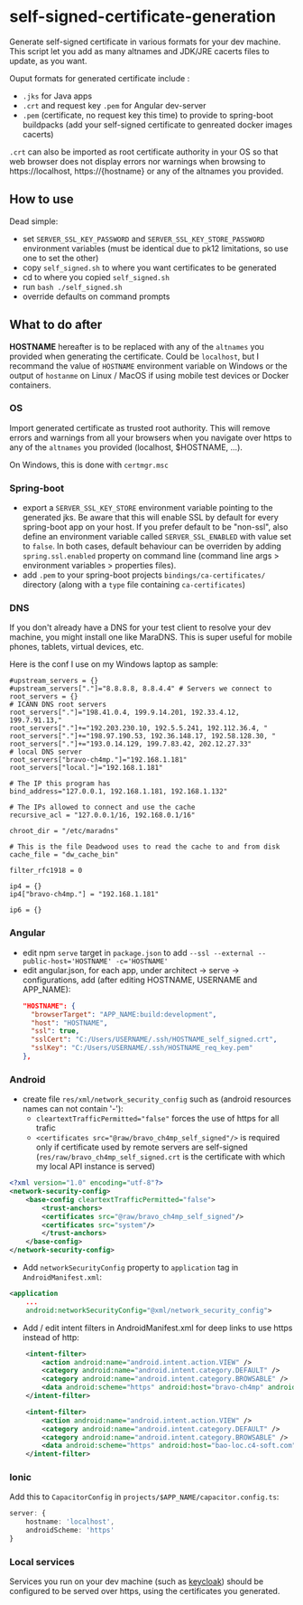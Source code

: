 # self-signed-certificate-generation
Generate self-signed certificate in various formats for your dev machine.
This script let you add as many altnames and JDK/JRE cacerts files to update, as you want.

Ouput formats for generated certificate include :
- `.jks` for Java apps
- `.crt` and request key `.pem` for Angular dev-server
- `.pem` (certificate, no request key this time) to provide to spring-boot buildpacks (add your self-signed certificate to genreated docker images cacerts)

`.crt` can also be imported as root certificate authority in your OS so that web browser does not display errors nor warnings when browsing to https://localhost, https://{hostname} or any of the altnames you provided.

## How to use
Dead simple:
- set `SERVER_SSL_KEY_PASSWORD` and `SERVER_SSL_KEY_STORE_PASSWORD` environment variables (must be identical due to pk12 limitations, so use one to set the other)
- copy `self_signed.sh` to where you want certificates to be generated
- cd to where you copied `self_signed.sh`
- run `bash ./self_signed.sh`
- override defaults on command prompts

## What to do after
**HOSTNAME** hereafter is to be replaced with any of the `altnames` you provided when generating the certificate. Could be `localhost`, but I recommand the value of `HOSTNAME` environment variable on Windows or the output of `hostanme` on Linux / MacOS if using mobile test devices or Docker containers.

### OS
Import generated certificate as trusted root authority. This will remove errors and warnings from all your browsers when you navigate over https to any of the `altnames` you provided (localhost, $HOSTNAME, ...).

On Windows, this is done with `certmgr.msc`

### Spring-boot
- export a `SERVER_SSL_KEY_STORE` environment variable pointing to the generated jks. Be aware that this will enable SSL by default for every spring-boot app on your host. If you prefer default to be "non-ssl", also define an environment variable called `SERVER_SSL_ENABLED` with value set to `false`. In both cases, default behaviour can be overriden by adding `spring.ssl.enabled` property on command line (command line args > environment variables > properties files).
- add `.pem` to your spring-boot projects `bindings/ca-certificates/` directory (along with a `type` file containing `ca-certificates`)

### DNS
If you don't already have a DNS for your test client to resolve your dev machine, you might install one like MaraDNS.
This is super useful for mobile phones, tablets, virtual devices, etc.

Here is the conf I use on my Windows laptop as sample:
```
#upstream_servers = {}
#upstream_servers["."]="8.8.8.8, 8.8.4.4" # Servers we connect to 
root_servers = {}
# ICANN DNS root servers 
root_servers["."]="198.41.0.4, 199.9.14.201, 192.33.4.12, 199.7.91.13,"
root_servers["."]+="192.203.230.10, 192.5.5.241, 192.112.36.4, "
root_servers["."]+="198.97.190.53, 192.36.148.17, 192.58.128.30, "
root_servers["."]+="193.0.14.129, 199.7.83.42, 202.12.27.33"
# local DNS server
root_servers["bravo-ch4mp."]="192.168.1.181"
root_servers["local."]="192.168.1.181"

# The IP this program has 
bind_address="127.0.0.1, 192.168.1.181, 192.168.1.132"

# The IPs allowed to connect and use the cache
recursive_acl = "127.0.0.1/16, 192.168.0.1/16"

chroot_dir = "/etc/maradns"

# This is the file Deadwood uses to read the cache to and from disk
cache_file = "dw_cache_bin"

filter_rfc1918 = 0

ip4 = {}
ip4["bravo-ch4mp."] = "192.168.1.181"

ip6 = {}
```

### Angular
- edit npm `serve` target in `package.json` to add `--ssl --external --public-host='HOSTNAME' -c='HOSTNAME'`
- edit angular.json, for each app, under architect -> serve -> configurations, add (after editing HOSTNAME, USERNAME and APP_NAME):
  ```json
  "HOSTNAME": {
    "browserTarget": "APP_NAME:build:development",
    "host": "HOSTNAME",
    "ssl": true,
    "sslCert": "C:/Users/USERNAME/.ssh/HOSTNAME_self_signed.crt",
    "sslKey": "C:/Users/USERNAME/.ssh/HOSTNAME_req_key.pem"
  },
  ```
  
### Android
- create file `res/xml/network_security_config` such as (android resources names can not contain '-'):
    * `cleartextTrafficPermitted="false"` forces the use of https for all trafic
    * `<certificates src="@raw/bravo_ch4mp_self_signed"/>` is required only if certificate used by remote servers are self-signed (`res/raw/bravo_ch4mp_self_signed.crt` is the certificate with which my local API instance is served)
```xml
<?xml version="1.0" encoding="utf-8"?>
<network-security-config>
    <base-config cleartextTrafficPermitted="false">
        <trust-anchors>
        <certificates src="@raw/bravo_ch4mp_self_signed"/>
        <certificates src="system"/>
        </trust-anchors>
    </base-config>
</network-security-config>
```

- Add `networkSecurityConfig` property to `application` tag in `AndroidManifest.xml`: 
```xml
<application
    ...
    android:networkSecurityConfig="@xml/network_security_config">
```

- Add / edit intent filters in AndroidManifest.xml for deep links to use https instead of http: 
``` xml
    <intent-filter>
        <action android:name="android.intent.action.VIEW" />
        <category android:name="android.intent.category.DEFAULT" />
        <category android:name="android.intent.category.BROWSABLE" />
        <data android:scheme="https" android:host="bravo-ch4mp" android:port="8100" />
    </intent-filter>

    <intent-filter>
        <action android:name="android.intent.action.VIEW" />
        <category android:name="android.intent.category.DEFAULT" />
        <category android:name="android.intent.category.BROWSABLE" />
        <data android:scheme="https" android:host="bao-loc.c4-soft.com" />
    </intent-filter>
```

### Ionic
Add this to `CapacitorConfig` in `projects/$APP_NAME/capacitor.config.ts`: 
```typescript
server: {
    hostname: 'localhost',
    androidScheme: 'https'
}
```
 
### Local services
Services you run on your dev machine (such as [keycloak](https://www.keycloak.org/docs/latest/server_installation/index.html#_setting_up_ssl)) should be configured to be served over https, using the certificates you generated.  
